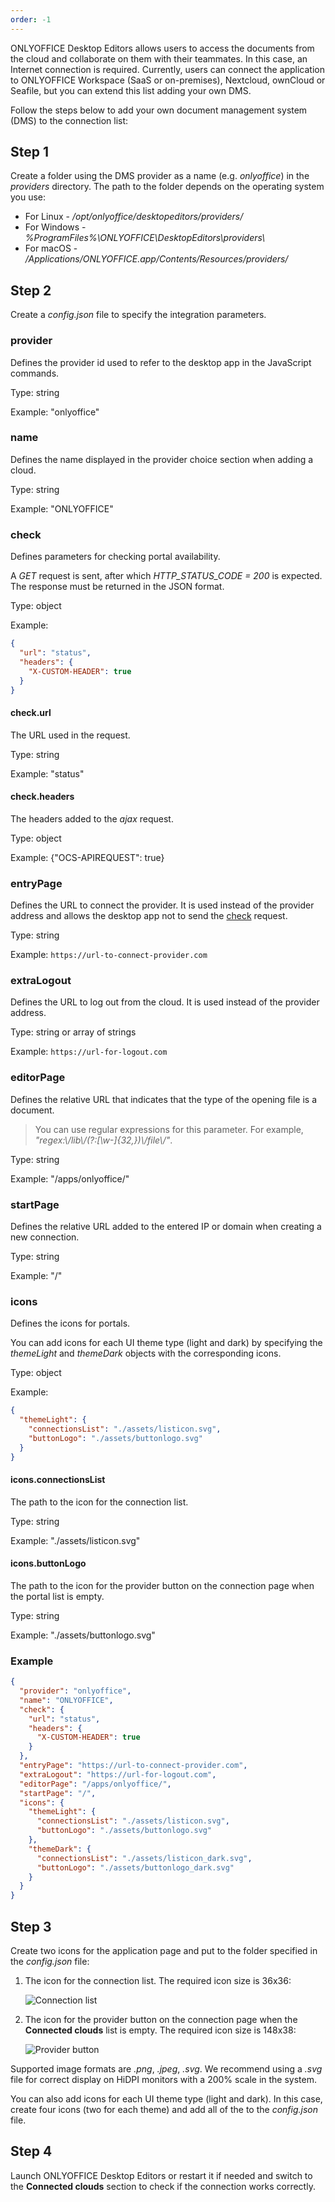 ```yaml
---
order: -1
---
```


ONLYOFFICE Desktop Editors allows users to access the documents from the cloud and collaborate on them with their teammates. In this case, an Internet connection is required. Currently, users can connect the application to ONLYOFFICE Workspace (SaaS or on-premises), Nextcloud, ownCloud or Seafile, but you can extend this list adding your own DMS.

Follow the steps below to add your own document management system (DMS) to the connection list:

## Step 1

Create a folder using the DMS provider as a name (e.g. *onlyoffice*) in the *providers* directory. The path to the folder depends on the operating system you use:

- For Linux - */opt/onlyoffice/desktopeditors/providers/*
- For Windows - *%ProgramFiles%\ONLYOFFICE\DesktopEditors\providers\\*
- For macOS - */Applications/ONLYOFFICE.app/Contents/Resources/providers/*

## Step 2

Create a *config.json* file to specify the integration parameters.

### provider

Defines the provider id used to refer to the desktop app in the JavaScript commands.

Type: string

Example: "onlyoffice"

### name

Defines the name displayed in the provider choice section when adding a cloud.

Type: string

Example: "ONLYOFFICE"

### check

Defines parameters for checking portal availability.

A *GET* request is sent, after which *HTTP\_STATUS\_CODE = 200* is expected. The response must be returned in the JSON format.

Type: object

Example:

``` json
{
  "url": "status",
  "headers": {
    "X-CUSTOM-HEADER": true
  }
}
```

#### check.url

The URL used in the request.

Type: string

Example: "status"

#### check.headers

The headers added to the *ajax* request.

Type: object

Example: {"OCS-APIREQUEST": true}

### entryPage

Defines the URL to connect the provider. It is used instead of the provider address and allows the desktop app not to send the [check](#check) request.

Type: string

Example: `https://url-to-connect-provider.com`

### extraLogout

Defines the URL to log out from the cloud. It is used instead of the provider address.

Type: string or array of strings

Example: `https://url-for-logout.com`

### editorPage

Defines the relative URL that indicates that the type of the opening file is a document.

> You can use regular expressions for this parameter. For example, *"regex:\\/lib\\/(?:\[\w-]{32,})\\/file\\/"*.

Type: string

Example: "/apps/onlyoffice/"

### startPage

Defines the relative URL added to the entered IP or domain when creating a new connection.

Type: string

Example: "/"

### icons

Defines the icons for portals.

You can add icons for each UI theme type (light and dark) by specifying the *themeLight* and *themeDark* objects with the corresponding icons.

Type: object

Example:

``` json
{
  "themeLight": {
    "connectionsList": "./assets/listicon.svg",
    "buttonLogo": "./assets/buttonlogo.svg"
  }
}
```

#### icons.connectionsList

The path to the icon for the connection list.

Type: string

Example: "./assets/listicon.svg"

#### icons.buttonLogo

The path to the icon for the provider button on the connection page when the portal list is empty.

Type: string

Example: "./assets/buttonlogo.svg"

### Example

``` json
{
  "provider": "onlyoffice",
  "name": "ONLYOFFICE",
  "check": {
    "url": "status",
    "headers": {
      "X-CUSTOM-HEADER": true
    }
  },
  "entryPage": "https://url-to-connect-provider.com",
  "extraLogout": "https://url-for-logout.com",
  "editorPage": "/apps/onlyoffice/",
  "startPage": "/",
  "icons": {
    "themeLight": {
      "connectionsList": "./assets/listicon.svg",
      "buttonLogo": "./assets/buttonlogo.svg"
    },
    "themeDark": {
      "connectionsList": "./assets/listicon_dark.svg",
      "buttonLogo": "./assets/buttonlogo_dark.svg"
    }
  }
}
```

## Step 3

Create two icons for the application page and put to the folder specified in the *config.json* file:

1. The icon for the connection list. The required icon size is 36x36:

   ![Connection list](/assets/images/desktop/connection_list.png)

2. The icon for the provider button on the connection page when the **Connected clouds** list is empty. The required icon size is 148x38:

   ![Provider button](/assets/images/desktop/provider_button.png)

Supported image formats are *.png*, *.jpeg*, *.svg*. We recommend using a *.svg* file for correct display on HiDPI monitors with a 200% scale in the system.

You can also add icons for each UI theme type (light and dark). In this case, create four icons (two for each theme) and add all of the to the *config.json* file.

## Step 4

Launch ONLYOFFICE Desktop Editors or restart it if needed and switch to the **Connected clouds** section to check if the connection works correctly.
